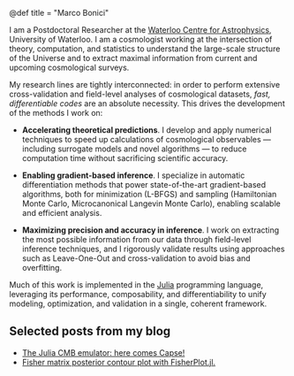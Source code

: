 @def title = "Marco Bonici"

I am a Postdoctoral Researcher at the [Waterloo Centre for Astrophysics](https://uwaterloo.ca/astrophysics-centre/), University of Waterloo.
I am a cosmologist working at the intersection of theory, computation, and statistics to understand the large-scale structure of the Universe and to extract maximal information from current and upcoming cosmological surveys.

My research lines are tightly interconnected: in order to perform extensive cross-validation and field-level analyses of cosmological datasets, *fast, differentiable codes* are an absolute necessity. This drives the development of the methods I work on:

- **Accelerating theoretical predictions**. I develop and apply numerical techniques to speed up calculations of cosmological observables — including surrogate models and novel algorithms — to reduce computation time without sacrificing scientific accuracy.

- **Enabling gradient-based inference**. I specialize in automatic differentiation methods that power state-of-the-art gradient-based algorithms, both for minimization (L-BFGS) and sampling (Hamiltonian Monte Carlo, Microcanonical Langevin Monte Carlo), enabling scalable and efficient analysis.

- **Maximizing precision and accuracy in inference**. I work on extracting the most possible information from our data through field-level inference techniques, and I rigorously validate results using approaches such as Leave-One-Out and cross-validation to avoid bias and overfitting.

Much of this work is implemented in the [Julia](https://docs.julialang.org/en/v1/) programming language, leveraging its performance, composability, and differentiability to unify modeling, optimization, and validation in a single, coherent framework.

## Selected posts from my blog

* [The Julia CMB emulator: here comes Capse!](/blog/capse)
* [Fisher matrix posterior contour plot with FisherPlot.jl.](/blog/fisher-plot)
